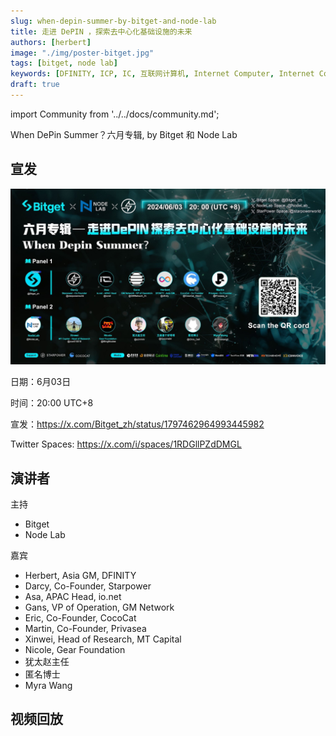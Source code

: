 ```yaml
---
slug: when-depin-summer-by-bitget-and-node-lab
title: 走进 DePIN ，探索去中心化基础设施的未来
authors: [herbert]
image: "./img/poster-bitget.jpg"
tags: [bitget, node lab]
keywords: [DFINITY, ICP, IC, 互联网计算机, Internet Computer, Internet Computer Protocol, Web3, Crypto, Blockchain, 区块链, 加密货币, DApp, 去中心化, 去中心化应用, developer, depin, bitget, node lab]
draft: true
---
```


import Community from '../../docs/community.md';

When DePin Summer？六月专辑, by Bitget 和 Node Lab

<!--truncate-->

## 宣发

![poster](./img/poster-bitget.jpg)

日期：6月03日

时间：20:00 UTC+8

宣发：https://x.com/Bitget_zh/status/1797462964993445982

Twitter Spaces: https://x.com/i/spaces/1RDGllPZdDMGL

## 演讲者

主持
- Bitget
- Node Lab

嘉宾
- Herbert, Asia GM, DFINITY
- Darcy, Co-Founder, Starpower
- Asa, APAC Head, io.net
- Gans, VP of Operation, GM Network
- Eric, Co-Founder, CocoCat
- Martin, Co-Founder, Privasea
- Xinwei, Head of Research, MT Capital
- Nicole, Gear Foundation
- 犹太赵主任
- 匿名博士
- Myra Wang

## 视频回放

<Community />